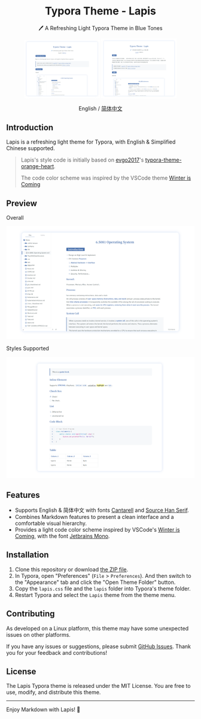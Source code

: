 <h1 align="center">Typora Theme - Lapis</h1>
<p align="center">🖊️ A Refreshing Light Typora Theme in Blue Tones</p>
<div align="center">
<div>
<img src="imgs/preview5.png" width="40%" />
<img src="imgs/preview6.png" width="40%" />
</div>
</div>
<p align="center">English / <a href="https://github.com/YiNNx/typora-theme-lapis/blob/master/README-CN.md">简体中文</a></p>

## Introduction

Lapis is a refreshing light theme for Typora, with English & Simplified Chinese supported.

> Lapis's style code is initially based on [evgo2017](https://github.com/evgo2017)'s [typora-theme-orange-heart](https://github.com/evgo2017/typora-theme-orange-heart).
>
> The code color scheme was inspired by the VSCode theme [Winter is Coming](https://vscodethemes.com/e/johnpapa.winteriscoming/winter-is-coming-light-no-italics)

## Preview

Overall

![](imgs/preview3.png)

Styles Supported

![](imgs/preview4.png)

## Features

- Supports English & 简体中文 with fonts [Cantarell](https://fonts.google.com/specimen/Cantarell) and [Source Han Serif](https://source.typekit.com/source-han-serif/cn/).
- Combines Markdown features to present a clean interface and a comfortable visual hierarchy.
- Provides a light code color scheme inspired by VSCode's [Winter is Coming](https://vscodethemes.com/e/johnpapa.winteriscoming/winter-is-coming-light-no-italics), with the font [Jetbrains Mono](https://www.jetbrains.com/lp/mono/).

## Installation

1. Clone this repository or download [the ZIP file](https://cdn.just-plain.fun/static/lapis_latest.zip).
2. In Typora, open "Preferences" (`File` > `Preferences`). And then switch to the "Appearance" tab and click the "Open Theme Folder" button.
3. Copy the `lapis.css` file and the `lapis` folder into Typora's theme folder.
4. Restart Typora and select the `Lapis` theme from the theme menu.

## Contributing

As developed on a Linux platform, this theme may have some unexpected issues on other platforms.

If you have any issues or suggestions, please submit [GitHub Issues](https://github.com/YiNNx/typora-theme-lapis/issues). Thank you for your feedback and contributions!

## License

The Lapis Typora theme is released under the MIT License. You are free to use, modify, and distribute this theme.

---

Enjoy Markdown with Lapis! 📘